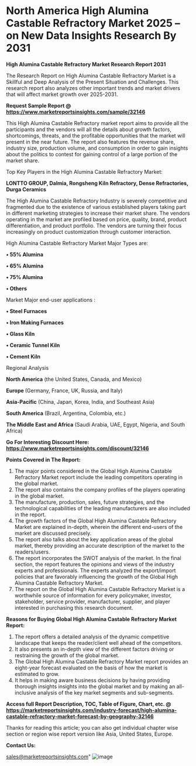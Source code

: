  # North America High Alumina Castable Refractory Market 2025 – on New Data Insights Research By 2031

<strong>High Alumina Castable Refractory Market Research Report 2031</strong>

The Research Report on High Alumina Castable Refractory Market is a Skillful and Deep Analysis of the Present Situation and Challenges. This research report also analyzes other important trends and market drivers that will affect market growth over 2025-2031.

<strong>Request Sample Report @ <a href=https://www.marketreportsinsights.com/sample/32146>https://www.marketreportsinsights.com/sample/32146</a></strong>

This High Alumina Castable Refractory market report aims to provide all the participants and the vendors will all the details about growth factors, shortcomings, threats, and the profitable opportunities that the market will present in the near future. The report also features the revenue share, industry size, production volume, and consumption in order to gain insights about the politics to contest for gaining control of a large portion of the market share.

Top Key Players in the High Alumina Castable Refractory Market:

<strong>LONTTO GROUP, Dalmia, Rongsheng Kiln Refractory, Dense Refractories, Durga Ceramics</strong>

The High Alumina Castable Refractory Industry is severely competitive and fragmented due to the existence of various established players taking part in different marketing strategies to increase their market share. The vendors operating in the market are profiled based on price, quality, brand, product differentiation, and product portfolio. The vendors are turning their focus increasingly on product customization through customer interaction.

High Alumina Castable Refractory Market Major Types are:

<strong>• 55% Alumina

• 65% Alumina

• 75% Alumina

• Others</strong>

Market Major end-user applications :

<strong>• Steel Furnaces

• Iron Making Furnaces

• Glass Kiln

• Ceramic Tunnel Kiln

• Cement Kiln</strong>

Regional Analysis

</u><strong><b>North America</b></strong> (the United States, Canada, and Mexico)

<strong><b>Europe </b></strong>(Germany, France, UK, Russia, and Italy)

<strong><b>Asia-Pacific</b></strong> (China, Japan, Korea, India, and Southeast Asia)

<strong><b>South America</b></strong> (Brazil, Argentina, Colombia, etc.)

<strong><b>The Middle East and Africa</b></strong> (Saudi Arabia, UAE, Egypt, Nigeria, and South Africa)

<strong>Go For Interesting Discount Here: <a href=https://www.marketreportsinsights.com/discount/32146>https://www.marketreportsinsights.com/discount/32146</a></strong>

<strong>Points Covered in The Report:</strong>
<ol>
  <li>The major points considered in the Global High Alumina Castable Refractory Market report include the leading competitors operating in the global market.</li>
  <li>The report also contains the company profiles of the players operating in the global market.</li>
  <li>The manufacture, production, sales, future strategies, and the technological capabilities of the leading manufacturers are also included in the report.</li>
  <li>The growth factors of the Global High Alumina Castable Refractory Market are explained in-depth, wherein the different end-users of the market are discussed precisely.</li>
  <li>The report also talks about the key application areas of the global market, thereby providing an accurate description of the market to the readers/users.</li>
  <li>The report incorporates the SWOT analysis of the market. In the final section, the report features the opinions and views of the industry experts and professionals. The experts analyzed the export/import policies that are favorably influencing the growth of the Global High Alumina Castable Refractory Market.</li>
  <li>The report on the Global High Alumina Castable Refractory Market is a worthwhile source of information for every policymaker, investor, stakeholder, service provider, manufacturer, supplier, and player interested in purchasing this research document.</li>
</ol>
<strong>Reasons for Buying Global High Alumina Castable Refractory Market Report:</strong>

<ol>
  <li>The report offers a detailed analysis of the dynamic competitive landscape that keeps the reader/client well ahead of the competitors.</li>
  <li>It also presents an in-depth view of the different factors driving or restraining the growth of the global market.</li>
  <li>The Global High Alumina Castable Refractory Market report provides an eight-year forecast evaluated on the basis of how the market is estimated to grow.</li>
  <li>It helps in making aware business decisions by having providing thorough insights insights into the global market and by making an all-inclusive analysis of the key market segments and sub-segments.</li>
</ol>
<strong>Access full Report Description, TOC, Table of Figure, Chart, etc. @ <a href=https://marketreportsinsights.com/industry-forecast/high-alumina-castable-refractory-market-forecast-by-geography-32146>https://marketreportsinsights.com/industry-forecast/high-alumina-castable-refractory-market-forecast-by-geography-32146</a></strong>


Thanks for reading this article; you can also get individual chapter wise section or region wise report version like Asia, United States, Europe.

<strong>Contact Us:</strong>

sales@marketreportsinsights.com"
![image](https://github.com/user-attachments/assets/9ec6d9ab-59d1-4c20-b53a-e02c776805d9)
